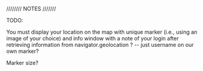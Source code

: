 //////// NOTES ///////

TODO:

You must display your location on the map with unique marker (i.e., using an image of your choice) and info window with a note of your login after retrieving information from navigator.geolocation ? -- just username on our own marker?

Marker size?